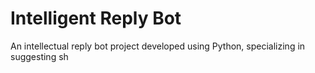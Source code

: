 # Intelligent Reply Bot

An intellectual reply bot project developed using Python, specializing in suggesting sh